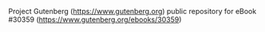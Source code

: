 Project Gutenberg (https://www.gutenberg.org) public repository for eBook #30359 (https://www.gutenberg.org/ebooks/30359)
